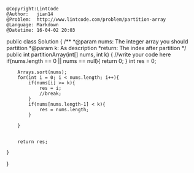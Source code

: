 ```
@Copyright:LintCode
@Author:   jian14
@Problem:  http://www.lintcode.com/problem/partition-array
@Language: Markdown
@Datetime: 16-04-02 20:03
```

public class Solution {
	/** 
     *@param nums: The integer array you should partition
     *@param k: As description
     *return: The index after partition
     */
    public int partitionArray(int[] nums, int k) {
	    //write your code here
	    if(nums.length == 0 || nums == null){
	        return 0;
	    }
	    int res = 0;
	    
	    Arrays.sort(nums);
	    for(int i = 0; i < nums.length; i++){
	        if(nums[i] >= k){
	            res = i;
	            //break;
	        }
	        if(nums[nums.length-1] < k){
	            res = nums.length;
	        }
	        
	    }
	    
	    
	    return res;
	    
    }
}





